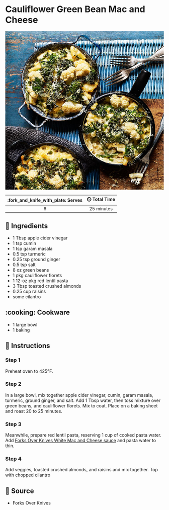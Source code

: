 # Cauliflower Green Bean Mac and Cheese

![Cauliflower Green Bean Mac and Cheese](../assets/images/cauliflower-green-bean-mac-and-cheese.jpg)

| :fork_and_knife_with_plate: Serves | :timer_clock: Total Time |
|:----------------------------------:|:-----------------------: |
| 6 | 25 minutes |

## :salt: Ingredients

- 1 Tbsp apple cider vinegar
- 1 tsp cumin
- 1 tsp garam masala
- 0.5 tsp turmeric
- 0.25 tsp ground ginger
- 0.5 tsp salt
- 8 oz green beans
- 1 pkg cauliflower florets
- 1 12-oz pkg red lentil pasta
- 3 Tbsp toasted crushed almonds
- 0.25 cup raisins
- some cilantro

## :cooking: Cookware

- 1 large bowl
- 1 baking

## :pencil: Instructions

### Step 1

Preheat oven to 425°F.

### Step 2

In a large bowl, mix together apple cider vinegar, cumin, garam masala, turmeric, ground ginger, and salt. Add 1 Tbsp
water, then toss mixture over green beans, and cauliflower florets. Mix to coat. Place on a baking sheet and roast 20 to
25 minutes.

### Step 3

Meanwhile, prepare red lentil pasta, reserving 1 cup of cooked pasta water. Add
[Forks Over Knives White Mac and Cheese sauce][1] and pasta water to thin.

### Step 4

Add veggies, toasted crushed almonds, and raisins and mix together. Top with chopped cilantro

## :link: Source

- Forks Over Knives

[1]: ../sauces/white-mac-and-cheese-sauce.md
